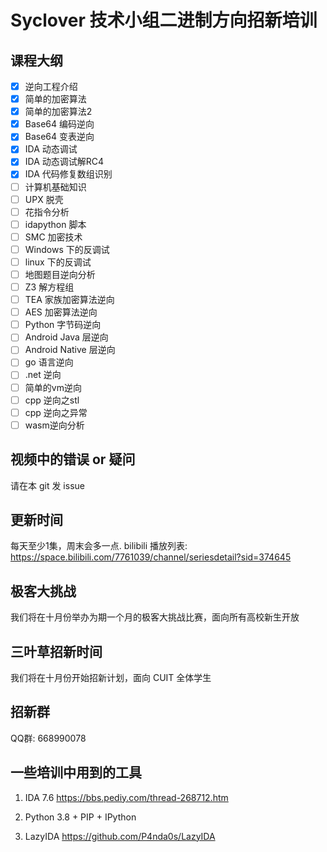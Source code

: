# Syclover 技术小组二进制方向招新培训
## 课程大纲
- [x] 逆向工程介绍
- [x] 简单的加密算法
- [X] 简单的加密算法2
- [X] Base64 编码逆向
- [x] Base64 变表逆向
- [x] IDA 动态调试
- [x] IDA 动态调试解RC4
- [x] IDA 代码修复数组识别
- [ ] 计算机基础知识
- [ ] UPX 脱壳
- [ ] 花指令分析
- [ ] idapython 脚本
- [ ] SMC 加密技术
- [ ] Windows 下的反调试
- [ ] linux 下的反调试
- [ ] 地图题目逆向分析
- [ ] Z3 解方程组
- [ ] TEA 家族加密算法逆向
- [ ] AES 加密算法逆向
- [ ] Python 字节码逆向
- [ ] Android Java 层逆向
- [ ] Android Native 层逆向
- [ ] go 语言逆向
- [ ] .net 逆向
- [ ] 简单的vm逆向
- [ ] cpp 逆向之stl
- [ ] cpp 逆向之异常
- [ ] wasm逆向分析

## 视频中的错误 or 疑问
请在本 git 发 issue 

## 更新时间
每天至少1集，周末会多一点.
bilibili 播放列表: https://space.bilibili.com/7761039/channel/seriesdetail?sid=374645

## 极客大挑战
我们将在十月份举办为期一个月的极客大挑战比赛，面向所有高校新生开放

## 三叶草招新时间
我们将在十月份开始招新计划，面向 CUIT 全体学生

## 招新群
QQ群: 668990078

## 一些培训中用到的工具
1. IDA 7.6
https://bbs.pediy.com/thread-268712.htm

2. Python 3.8 + PIP + IPython

3. LazyIDA
https://github.com/P4nda0s/LazyIDA




